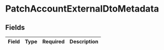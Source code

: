 # PatchAccountExternalDtoMetadata


## Fields

| Field       | Type        | Required    | Description |
| ----------- | ----------- | ----------- | ----------- |